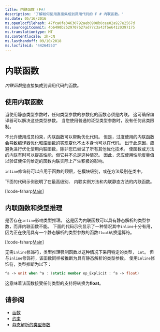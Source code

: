 ```yaml
---
title: 内联函数 (F#)
description: '了解如何使用直接集成到调用代码的 F # 内联函数。'
ms.date: 05/16/2016
ms.openlocfilehash: 47fca0fe34630792aeb0908b0cee02a927e2567d
ms.sourcegitcommit: 4b6490b2529707627ad77c3a43fbe64120397175
ms.translationtype: MT
ms.contentlocale: zh-CN
ms.lasthandoff: 09/10/2018
ms.locfileid: "44264553"
---
```

# <a name="inline-functions"></a>内联函数

*内联函数*是直接集成到调用代码的函数。

## <a name="using-inline-functions"></a>使用内联函数

当使用静态类型参数时，任何类型参数的参数化的函数必须是内联。 这可确保编译器可以解决这些类型参数。 当您使用普通的泛型类型参数时，没有任何此类限制。

不允许使用成员约束，内联函数可以帮助优化代码。 但是，过度使用的内联函数会导致编译器优化和库函数的实现变化不太本身也可以在代码。 出于此原因，应避免进行优化使用内联函数，除非您已尝试了所有其他优化技术。 使函数或方法的内联有时可以提高性能，但它并不总是这种情况。 因此，您应使用性能度量值以验证使任何给定的函数内联实际上产生积极的影响。

`inline`修饰符可以应用于函数的顶层，在模块级别，或在方法级别在类中。

下面的代码示例说明了在最高级别、 内联实例方法和内联静态方法的内联函数。

[!code-fsharp[Main](../../../../samples/snippets/fsharp/lang-ref-3/snippet201.fs)]

## <a name="inline-functions-and-type-inference"></a>内联函数和类型推理

是否存在`inline`影响类型推理。 这是因为内联函数可以具有静态解析的类型参数，而非内联函数不能。 下面的代码示例显示了一种情况其中`inline`十分有用，因为正在使用具有一个静态解析的类型参数的函数`float`转换运算符。

[!code-fsharp[Main](../../../../samples/snippets/fsharp/lang-ref-3/snippet202.fs)]

无需`inline`修饰符，类型推理强制函数以这种情况下采用特定的类型， `int`。 但与`inline`修饰符，该函数同样被推断为具有静态解析的类型参数。 使用`inline`修饰符，类型推断为以下：

```fsharp
^a -> unit when ^a : (static member op_Explicit : ^a -> float)
```

这意味着该函数接受任何类型的支持将转换为**float**。

## <a name="see-also"></a>请参阅

- [函数](index.md)
- [约束](../generics/constraints.md)
- [静态解析的类型参数](../generics/statically-resolved-type-parameters.md)
